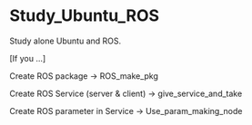 # Study_Ubuntu_ROS
Study alone Ubuntu and ROS.

[If you ...]

Create ROS package -> ROS_make_pkg

Create ROS Service (server & client) -> give_service_and_take

Create ROS parameter in Service -> Use_param_making_node

